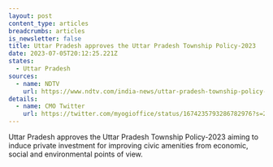 ```yaml
---
layout: post
content_type: articles
breadcrumbs: articles
is_newsletter: false
title: Uttar Pradesh approves the Uttar Pradesh Township Policy-2023
date: 2023-07-05T20:12:25.221Z
states:
  - Uttar Pradesh
sources:
  - name: NDTV
    url: https://www.ndtv.com/india-news/uttar-pradesh-township-policy-2023-approved-by-up-cabinet-4160310
details:
  - name: CMO Twitter
    url: https://twitter.com/myogioffice/status/1674235793286782976?s=20
---
```

Uttar Pradesh approves the Uttar Pradesh Township Policy-2023 aiming to induce private investment for improving civic amenities from economic, social and environmental points of view.
